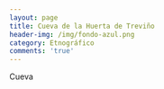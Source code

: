 ```yaml
---
layout: page
title: Cueva de la Huerta de Treviño
header-img: /img/fondo-azul.png
category: Etnográfico
comments: 'true'
---
```



Cueva
